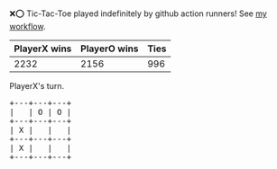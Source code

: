 :x::o: Tic-Tac-Toe played indefinitely by github action runners! See [my workflow](.github/workflows/play.yaml).

|PlayerX wins|PlayerO wins|Ties|
|-|-|-|
|2232|2156|996|

PlayerX's turn.

<pre>
+---+---+---+
|   | O | O |
+---+---+---+
| X |   |   |
+---+---+---+
| X |   |   |
+---+---+---+
</pre>
